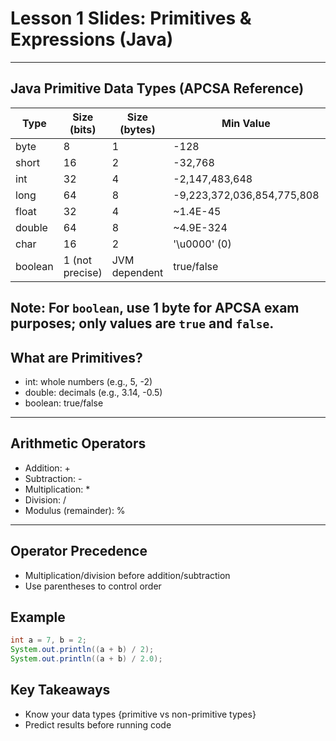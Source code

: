 # Lesson 1 Slides: Primitives & Expressions (Java)

---
## Java Primitive Data Types (APCSA Reference)
| Type    | Size (bits) | Size (bytes) | Min Value                | Max Value                 |
|---------|-------------|--------------|--------------------------|---------------------------|
| byte    | 8           | 1            | -128                     | 127                       |
| short   | 16          | 2            | -32,768                  | 32,767                    |
| int     | 32          | 4            | -2,147,483,648           | 2,147,483,647             |
| long    | 64          | 8            | -9,223,372,036,854,775,808| 9,223,372,036,854,775,807 |
| float   | 32          | 4            | ~1.4E-45                 | ~3.4E+38                  |
| double  | 64          | 8            | ~4.9E-324                | ~1.8E+308                 |
| char    | 16          | 2            | '\u0000' (0)             | '\uffff' (65,535)         |
| boolean | 1 (not precise) | JVM dependent | true/false           | true/false                |
**Note:** For `boolean`, use 1 byte for APCSA exam purposes; only values are `true` and `false`.
---

## What are Primitives?

- int: whole numbers (e.g., 5, -2)
- double: decimals (e.g., 3.14, -0.5)
- boolean: true/false

---
## Arithmetic Operators
- Addition: +
- Subtraction: -
- Multiplication: *
- Division: /
- Modulus (remainder): %
---

## Operator Precedence

- Multiplication/division before addition/subtraction
- Use parentheses to control order

## Example

```java
int a = 7, b = 2;
System.out.println((a + b) / 2);   
System.out.println((a + b) / 2.0);
```

## Key Takeaways

- Know your data types {primitive vs non-primitive types}
- Predict results before running code
